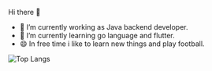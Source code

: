 Hi there 👋
- 🔭 I’m currently working as Java backend developer.
- 🌱 I’m currently learning go language and flutter.
- 😄 In free time i like to learn new things and play football.

![Top Langs](https://github-readme-stats.vercel.app/api/top-langs/?username=Arthurgt&layout=compact)
